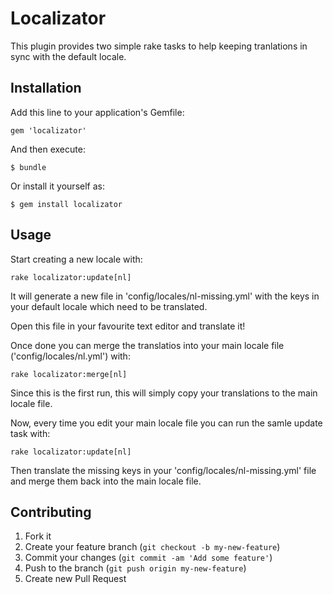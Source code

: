 # Localizator

This plugin provides two simple rake tasks to help keeping tranlations in
sync with the default locale.

## Installation

Add this line to your application's Gemfile:

    gem 'localizator'

And then execute:

    $ bundle

Or install it yourself as:

    $ gem install localizator

## Usage

Start creating a new locale with:

    rake localizator:update[nl]

It will generate a new file in 'config/locales/nl-missing.yml' with the
keys in your default locale which need to be translated.

Open this file in your favourite text editor and translate it!

Once done you can merge the translatios into your main locale file 
('config/locales/nl.yml') with:

    rake localizator:merge[nl]

Since this is the first run, this will simply copy your translations to
the main locale file.

Now, every time you edit your main locale file you can run the samle update
task with:

    rake localizator:update[nl]

Then translate the missing keys in your 'config/locales/nl-missing.yml'
file and merge them back into the main locale file.

## Contributing

1. Fork it
2. Create your feature branch (`git checkout -b my-new-feature`)
3. Commit your changes (`git commit -am 'Add some feature'`)
4. Push to the branch (`git push origin my-new-feature`)
5. Create new Pull Request
